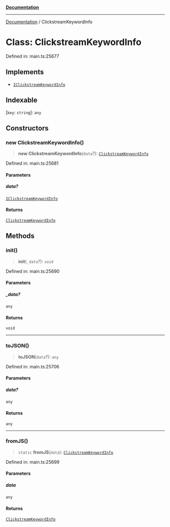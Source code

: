 [**Documentation**](../README.md)

***

[Documentation](../README.md) / ClickstreamKeywordInfo

# Class: ClickstreamKeywordInfo

Defined in: main.ts:25677

## Implements

- [`IClickstreamKeywordInfo`](../interfaces/IClickstreamKeywordInfo.md)

## Indexable

\[`key`: `string`\]: `any`

## Constructors

### new ClickstreamKeywordInfo()

> **new ClickstreamKeywordInfo**(`data`?): [`ClickstreamKeywordInfo`](ClickstreamKeywordInfo.md)

Defined in: main.ts:25681

#### Parameters

##### data?

[`IClickstreamKeywordInfo`](../interfaces/IClickstreamKeywordInfo.md)

#### Returns

[`ClickstreamKeywordInfo`](ClickstreamKeywordInfo.md)

## Methods

### init()

> **init**(`_data`?): `void`

Defined in: main.ts:25690

#### Parameters

##### \_data?

`any`

#### Returns

`void`

***

### toJSON()

> **toJSON**(`data`?): `any`

Defined in: main.ts:25706

#### Parameters

##### data?

`any`

#### Returns

`any`

***

### fromJS()

> `static` **fromJS**(`data`): [`ClickstreamKeywordInfo`](ClickstreamKeywordInfo.md)

Defined in: main.ts:25699

#### Parameters

##### data

`any`

#### Returns

[`ClickstreamKeywordInfo`](ClickstreamKeywordInfo.md)
